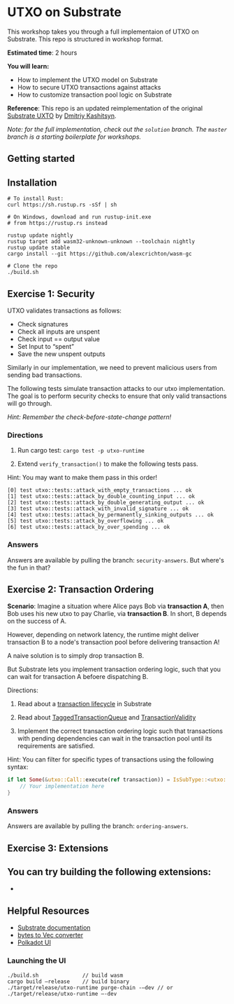 # UTXO on Substrate

This workshop takes you through a full implementaion of UTXO on Substrate. This repo is structured in workshop format.

**Estimated time**: 2 hours

**You will learn:**
- How to implement the UTXO model on Substrate
- How to secure UTXO transactions against attacks
- How to customize transaction pool logic on Substrate

**Reference**: This repo is an updated reimplementation of the original [Substrate UXTO](https://github.com/0x7CFE/substrate-node-template/tree/utxo) by [Dmitriy Kashitsyn](https://github.com/0x7CFE). 

*Note: for the full implementation, check out the `solution` branch. The `master` branch is a starting boilerplate for workshops.*

## Getting started

## Installation
```
# To install Rust:
curl https://sh.rustup.rs -sSf | sh

# On Windows, download and run rustup-init.exe
# from https://rustup.rs instead

rustup update nightly
rustup target add wasm32-unknown-unknown --toolchain nightly
rustup update stable
cargo install --git https://github.com/alexcrichton/wasm-gc

# Clone the repo
./build.sh
```

## Exercise 1: Security
UTXO validates transactions as follows: 
- Check signatures
- Check all inputs are unspent 
- Check input == output value
- Set Input to “spent”
- Save the new unspent outputs

Similarly in our implementation, we need to prevent malicious users from sending bad transactions.

The following tests simulate transaction attacks to our utxo implementation. The goal is to perform security checks to ensure that only valid transactions will go through.

*Hint: Remember the check-before-state-change pattern!*

### Directions
1. Run cargo test: `cargo test -p utxo-runtime`

2. Extend `verify_transaction()` to make the following tests pass. 

Hint: You may want to make them pass in this order!

```
[0] test utxo::tests::attack_with_empty_transactions ... ok
[1] test utxo::tests::attack_by_double_counting_input ... ok
[2] test utxo::tests::attack_by_double_generating_output ... ok
[3] test utxo::tests::attack_with_invalid_signature ... ok
[4] test utxo::tests::attack_by_permanently_sinking_outputs ... ok
[5] test utxo::tests::attack_by_overflowing ... ok
[6] test utxo::tests::attack_by_over_spending ... ok
```

### Answers
Answers are available by pulling the branch: `security-answers`. But where's the fun in that?

## Exercise 2: Transaction Ordering

**Scenario**: Imagine a situation where Alice pays Bob via **transaction A**, then Bob uses his new utxo to pay Charlie, via **transaction B**. In short, B depends on the success of A. 

However, depending on network latency, the runtime might deliver transaction B to a node's transaction pool before delivering transaction A!

A naive solution is to simply drop transaction B.

But Substrate lets you implement transaction ordering logic, such that you can wait for transaction A befoere dispatching B.

Directions: 
1. Read about a [transaction lifecycle](https://docs.substrate.dev/docs/transaction-lifecycle-in-substrate) in Substrate

2. Read about [TaggedTransactionQueue](https://crates.parity.io/substrate_client/runtime_api/trait.TaggedTransactionQueue.html?search=) and [TransactionValidity](https://crates.parity.io/sr_primitives/transaction_validity/enum.TransactionValidity.html)

3. Implement the correct transaction ordering logic such that transactions with pending dependencies can wait in the transaction pool until its requirements are satisfied.

Hint: You can filter for specific types of transactions using the following syntax: 

```rust
if let Some(&utxo::Call::execute(ref transaction)) = IsSubType::<utxo::Module<Runtime>>::is_aux_sub_type(&tx.function) {
    // Your implementation here
}
```


### Answers
Answers are available by pulling the branch: `ordering-answers`.


## Exercise 3: Extensions
You can try building the following extensions:
- 
- 

## Helpful Resources
- [Substrate documentation](http://crates.parity.io)
- [bytes to Vec<u8> converter](https://cryptii.com/pipes/integer-encoder)
- [Polkadot UI](https://polkadot.js.org/)

### Launching the UI
```
./build.sh              // build wasm
cargo build —release    // build binary
./target/release/utxo-runtime purge-chain -—dev // or
./target/release/utxo-runtime —-dev
```